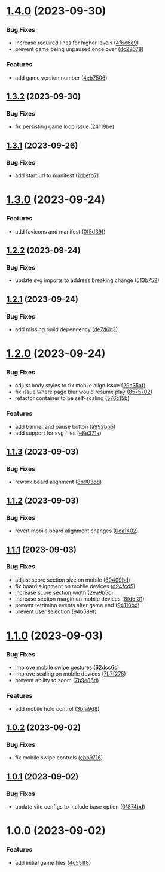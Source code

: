 # [1.4.0](https://github.com/ollyrowe/tetris/compare/v1.3.2...v1.4.0) (2023-09-30)


### Bug Fixes

* increase required lines for higher levels ([4f6e6e9](https://github.com/ollyrowe/tetris/commit/4f6e6e98a9f833ec6e357d4abc21a1ff8a9c6758))
* prevent game being unpaused once over ([dc22678](https://github.com/ollyrowe/tetris/commit/dc226789262d3c15ff5b46612de786bb05b74fcc))


### Features

* add game version number ([4eb7506](https://github.com/ollyrowe/tetris/commit/4eb7506dd9be03e1705da3303c085a55e561492e))

## [1.3.2](https://github.com/ollyrowe/tetris/compare/v1.3.1...v1.3.2) (2023-09-30)


### Bug Fixes

* fix persisting game loop issue ([24119be](https://github.com/ollyrowe/tetris/commit/24119be54f4bac145c75aff6c1f04168820bef75))

## [1.3.1](https://github.com/ollyrowe/tetris/compare/v1.3.0...v1.3.1) (2023-09-26)


### Bug Fixes

* add start url to manifest ([1cbefb7](https://github.com/ollyrowe/tetris/commit/1cbefb739335db460ba95f0fce6e552accdf22b1))

# [1.3.0](https://github.com/ollyrowe/tetris/compare/v1.2.2...v1.3.0) (2023-09-24)


### Features

* add favicons and manifest ([0f5d39f](https://github.com/ollyrowe/tetris/commit/0f5d39f331bb0c863d09e5b8150f3267c4332f2f))

## [1.2.2](https://github.com/ollyrowe/tetris/compare/v1.2.1...v1.2.2) (2023-09-24)


### Bug Fixes

* update svg imports to address breaking change ([513b752](https://github.com/ollyrowe/tetris/commit/513b752e123be62b689cf8895f27929ba79d1012))

## [1.2.1](https://github.com/ollyrowe/tetris/compare/v1.2.0...v1.2.1) (2023-09-24)


### Bug Fixes

* add missing build dependency ([de7d6b3](https://github.com/ollyrowe/tetris/commit/de7d6b3a2d61203428dedfd43e23832c8825f723))

# [1.2.0](https://github.com/ollyrowe/tetris/compare/v1.1.3...v1.2.0) (2023-09-24)


### Bug Fixes

* adjust body styles to fix mobile align issue ([29a35af](https://github.com/ollyrowe/tetris/commit/29a35affc33eff17026babda8672d0572b88b902))
* fix issue where page blur would resume play ([8575702](https://github.com/ollyrowe/tetris/commit/85757027b250fe23023b3d2249812dc241656546))
* refactor container to be self-scaling ([576c15b](https://github.com/ollyrowe/tetris/commit/576c15befe55c3dc1ec946bdb0f2e0874c53a79e))


### Features

* add banner and pause button ([a992bb5](https://github.com/ollyrowe/tetris/commit/a992bb59638d323c3e9edcd27b216a82ff251ae0))
* add support for svg files ([e8e371a](https://github.com/ollyrowe/tetris/commit/e8e371acae19e0c917224494237680746e7b7990))

## [1.1.3](https://github.com/ollyrowe/tetris/compare/v1.1.2...v1.1.3) (2023-09-03)


### Bug Fixes

* rework board alignment ([8b903dd](https://github.com/ollyrowe/tetris/commit/8b903dd5a98025ed69057f6f04e4934d840709c6))

## [1.1.2](https://github.com/ollyrowe/tetris/compare/v1.1.1...v1.1.2) (2023-09-03)


### Bug Fixes

* revert mobile board alignment changes ([0ca1402](https://github.com/ollyrowe/tetris/commit/0ca1402b6a0586d1dc19a9715c969e52413ac61b))

## [1.1.1](https://github.com/ollyrowe/tetris/compare/v1.1.0...v1.1.1) (2023-09-03)


### Bug Fixes

* adjust score section size on mobile ([60409bd](https://github.com/ollyrowe/tetris/commit/60409bd364d18657cfd1a72e3db7161a34ea88fb))
* fix board alignment on mobile devices ([d94fcd5](https://github.com/ollyrowe/tetris/commit/d94fcd500936c5808cdaa924f01c854663aaae68))
* increase score section width ([2ea9b5c](https://github.com/ollyrowe/tetris/commit/2ea9b5c4f632339017a87339aa67e8a90cac1f55))
* increase section margin on mobile devices ([8fd5f31](https://github.com/ollyrowe/tetris/commit/8fd5f310f421a58d1fb0784f6b46cd608220b00a))
* prevent tetrimino events after game end ([94110bd](https://github.com/ollyrowe/tetris/commit/94110bd4ca9e88d8a5ff529fad6ffa0dc97aa210))
* prevent user selection ([94b589f](https://github.com/ollyrowe/tetris/commit/94b589f8eddb77ef9658209b2568ca037f72a1a9))

# [1.1.0](https://github.com/ollyrowe/tetris/compare/v1.0.2...v1.1.0) (2023-09-03)


### Bug Fixes

* improve mobile swipe gestures ([62dcc6c](https://github.com/ollyrowe/tetris/commit/62dcc6c243b9e793083fe77aaad19ffe37620848))
* improve scaling on mobile devices ([7b7f275](https://github.com/ollyrowe/tetris/commit/7b7f2756655f84e4e88d69617b6a10721b5d9f0c))
* prevent ability to zoom ([7b9e86d](https://github.com/ollyrowe/tetris/commit/7b9e86d50a47d88635851bbc87fe77e022741a7e))


### Features

* add mobile hold control ([3bfa9d8](https://github.com/ollyrowe/tetris/commit/3bfa9d8c8405295ac5a8388ed90763c3340f1d4d))

## [1.0.2](https://github.com/ollyrowe/tetris/compare/v1.0.1...v1.0.2) (2023-09-02)


### Bug Fixes

* fix mobile swipe controls ([ebb9716](https://github.com/ollyrowe/tetris/commit/ebb9716cd72a4921e57e590b0727b568f83d45ba))

## [1.0.1](https://github.com/ollyrowe/tetris/compare/v1.0.0...v1.0.1) (2023-09-02)


### Bug Fixes

* update vite configs to include base option ([01874bd](https://github.com/ollyrowe/tetris/commit/01874bd6b753464a1f1c97f1246722c3667f8069))

# 1.0.0 (2023-09-02)


### Features

* add initial game files ([4c551f8](https://github.com/ollyrowe/tetris/commit/4c551f8fae85b819f4cfd8fabb7cc74edbafb8e8))
